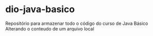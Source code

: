# dio-java-basico
Repositório para armazenar todo o código do curso de Java Básico
Alterando o conteudo de um arquivo local